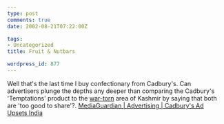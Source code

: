 ```yaml
---
type: post
comments: true
date: 2002-08-21T07:22:00Z

tags:
- Uncategorized
title: Fruit & Nutbars

wordpress_id: 877
---
```


Well that's the last time I buy confectionary from Cadbury's. Can advertisers plunge the depths any deeper than comparing the Cadbury's 'Temptations' product to the [war-torn](http://www.google.com/search?q=war+in+kashmir) area of Kashmir by saying that both are 'too good to share'?. [MediaGuardian | Advertising | Cadbury's Ad Upsets India](http://media.guardian.co.uk/advertising/story/0,7492,777819,00.html)
